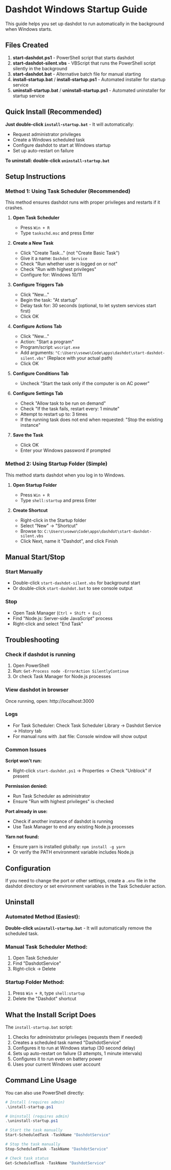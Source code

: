 # Dashdot Windows Startup Guide

This guide helps you set up dashdot to run automatically in the background when Windows starts.

## Files Created

1. **start-dashdot.ps1** - PowerShell script that starts dashdot
2. **start-dashdot-silent.vbs** - VBScript that runs the PowerShell script silently in the background
3. **start-dashdot.bat** - Alternative batch file for manual starting
4. **install-startup.bat** / **install-startup.ps1** - Automated installer for startup service
5. **uninstall-startup.bat** / **uninstall-startup.ps1** - Automated uninstaller for startup service

## Quick Install (Recommended)

**Just double-click `install-startup.bat`** - It will automatically:
- Request administrator privileges
- Create a Windows scheduled task
- Configure dashdot to start at Windows startup
- Set up auto-restart on failure

**To uninstall: double-click `uninstall-startup.bat`**

## Setup Instructions

### Method 1: Using Task Scheduler (Recommended)

This method ensures dashdot runs with proper privileges and restarts if it crashes.

1. **Open Task Scheduler**
   - Press `Win + R`
   - Type `taskschd.msc` and press Enter

2. **Create a New Task**
   - Click "Create Task..." (not "Create Basic Task")
   - Give it a name: `Dashdot Service`
   - Check "Run whether user is logged on or not"
   - Check "Run with highest privileges"
   - Configure for: Windows 10/11

3. **Configure Triggers Tab**
   - Click "New..."
   - Begin the task: "At startup"
   - Delay task for: 30 seconds (optional, to let system services start first)
   - Click OK

4. **Configure Actions Tab**
   - Click "New..."
   - Action: "Start a program"
   - Program/script: `wscript.exe`
   - Add arguments: `"C:\Users\vsewo\Code\apps\dashdot\start-dashdot-silent.vbs"`
     (Replace with your actual path)
   - Click OK

5. **Configure Conditions Tab**
   - Uncheck "Start the task only if the computer is on AC power"

6. **Configure Settings Tab**
   - Check "Allow task to be run on demand"
   - Check "If the task fails, restart every: 1 minute"
   - Attempt to restart up to: 3 times
   - If the running task does not end when requested: "Stop the existing instance"

7. **Save the Task**
   - Click OK
   - Enter your Windows password if prompted

### Method 2: Using Startup Folder (Simple)

This method starts dashdot when you log in to Windows.

1. **Open Startup Folder**
   - Press `Win + R`
   - Type `shell:startup` and press Enter

2. **Create Shortcut**
   - Right-click in the Startup folder
   - Select "New" → "Shortcut"
   - Browse to: `C:\Users\vsewo\Code\apps\dashdot\start-dashdot-silent.vbs`
   - Click Next, name it "Dashdot", and click Finish

## Manual Start/Stop

### Start Manually
- Double-click `start-dashdot-silent.vbs` for background start
- Or double-click `start-dashdot.bat` to see console output

### Stop
- Open Task Manager (`Ctrl + Shift + Esc`)
- Find "Node.js: Server-side JavaScript" process
- Right-click and select "End Task"

## Troubleshooting

### Check if dashdot is running
1. Open PowerShell
2. Run: `Get-Process node -ErrorAction SilentlyContinue`
3. Or check Task Manager for Node.js processes

### View dashdot in browser
Once running, open: http://localhost:3000

### Logs
- For Task Scheduler: Check Task Scheduler Library → Dashdot Service → History tab
- For manual runs with .bat file: Console window will show output

### Common Issues

**Script won't run:**
- Right-click `start-dashdot.ps1` → Properties → Check "Unblock" if present

**Permission denied:**
- Run Task Scheduler as administrator
- Ensure "Run with highest privileges" is checked

**Port already in use:**
- Check if another instance of dashdot is running
- Use Task Manager to end any existing Node.js processes

**Yarn not found:**
- Ensure yarn is installed globally: `npm install -g yarn`
- Or verify the PATH environment variable includes Node.js

## Configuration

If you need to change the port or other settings, create a `.env` file in the dashdot directory or set environment variables in the Task Scheduler action.

## Uninstall

### Automated Method (Easiest):
**Double-click `uninstall-startup.bat`** - It will automatically remove the scheduled task.

### Manual Task Scheduler Method:
1. Open Task Scheduler
2. Find "DashdotService"
3. Right-click → Delete

### Startup Folder Method:
1. Press `Win + R`, type `shell:startup`
2. Delete the "Dashdot" shortcut

## What the Install Script Does

The `install-startup.bat` script:
1. Checks for administrator privileges (requests them if needed)
2. Creates a scheduled task named "DashdotService"
3. Configures it to run at Windows startup (30 second delay)
4. Sets up auto-restart on failure (3 attempts, 1 minute intervals)
5. Configures it to run even on battery power
6. Uses your current Windows user account

## Command Line Usage

You can also use PowerShell directly:

```powershell
# Install (requires admin)
.\install-startup.ps1

# Uninstall (requires admin)
.\uninstall-startup.ps1

# Start the task manually
Start-ScheduledTask -TaskName "DashdotService"

# Stop the task manually
Stop-ScheduledTask -TaskName "DashdotService"

# Check task status
Get-ScheduledTask -TaskName "DashdotService"
```

